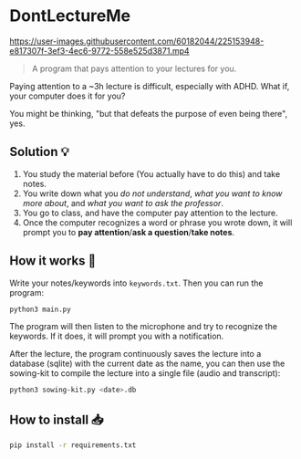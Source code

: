 # DontLectureMe


https://user-images.githubusercontent.com/60182044/225153948-e817307f-3ef3-4ec6-9772-558e525d3871.mp4



> A program that pays attention to your lectures for you.

Paying attention to a ~3h lecture is difficult, especially with ADHD. What if, your computer does it for you?

You might be thinking, "but that defeats the purpose of even being there", yes.

## Solution 💡
1. You study the material before (You actually have to do this) and take notes.
2. You write down what you *do not understand*, *what you want to know more about*, and *what you want to ask the professor*.
3. You go to class, and have the computer pay attention to the lecture.
4. Once the computer recognizes a word or phrase you wrote down, it will prompt you to **pay attention**/**ask a question**/**take notes**.

## How it works 🧰
Write your notes/keywords into `keywords.txt`. Then you can run the program:

```bash
python3 main.py
```

The program will then listen to the microphone and try to recognize the keywords. If it does, it will prompt you with a notification.

After the lecture, the program continuously saves the lecture into a database (sqlite) with the current date as the name, you can then use the sowing-kit to compile the lecture into a single file (audio and transcript):

```bash
python3 sowing-kit.py <date>.db
```

## How to install 📥

```bash
pip install -r requirements.txt
```
